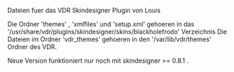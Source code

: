 Dateien fuer das VDR Skindesigner Plugin von Louis

Die Ordner 'themes' , 'xmlfiles' und 'setup.xml' gehoeren in das '/usr/share/vdr/plugins/skindesigner/skins/blackholefrodo' Verzeichnis Die Dateien im Ordner 'vdr_themes' gehoeren in den '/var/lib/vdr/themes' Ordner des VDR.

Neue Version funktioniert nur noch mit skindesigner >= 0.8.1 .
